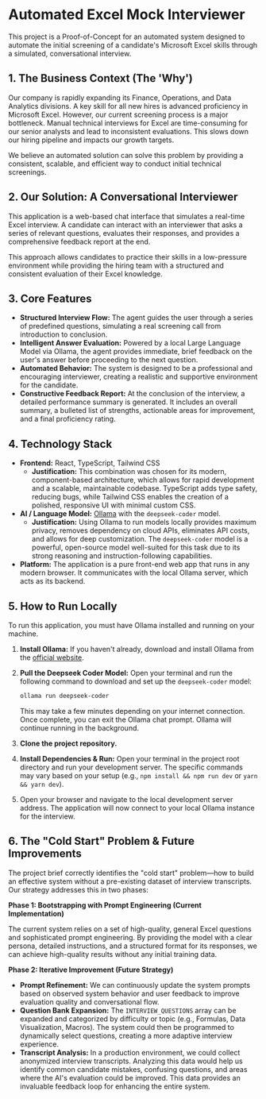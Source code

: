 # Automated Excel Mock Interviewer

This project is a Proof-of-Concept for an automated system designed to automate the initial screening of a candidate's Microsoft Excel skills through a simulated, conversational interview.

## 1. The Business Context (The 'Why')

Our company is rapidly expanding its Finance, Operations, and Data Analytics divisions. A key skill for all new hires is advanced proficiency in Microsoft Excel. However, our current screening process is a major bottleneck. Manual technical interviews for Excel are time-consuming for our senior analysts and lead to inconsistent evaluations. This slows down our hiring pipeline and impacts our growth targets.

We believe an automated solution can solve this problem by providing a consistent, scalable, and efficient way to conduct initial technical screenings.

## 2. Our Solution: A Conversational Interviewer

This application is a web-based chat interface that simulates a real-time Excel interview. A candidate can interact with an interviewer that asks a series of relevant questions, evaluates their responses, and provides a comprehensive feedback report at the end.

This approach allows candidates to practice their skills in a low-pressure environment while providing the hiring team with a structured and consistent evaluation of their Excel knowledge.

## 3. Core Features

-   **Structured Interview Flow:** The agent guides the user through a series of predefined questions, simulating a real screening call from introduction to conclusion.
-   **Intelligent Answer Evaluation:** Powered by a local Large Language Model via Ollama, the agent provides immediate, brief feedback on the user's answer before proceeding to the next question.
-   **Automated Behavior:** The system is designed to be a professional and encouraging interviewer, creating a realistic and supportive environment for the candidate.
-   **Constructive Feedback Report:** At the conclusion of the interview, a detailed performance summary is generated. It includes an overall summary, a bulleted list of strengths, actionable areas for improvement, and a final proficiency rating.

## 4. Technology Stack

-   **Frontend:** React, TypeScript, Tailwind CSS
    -   **Justification:** This combination was chosen for its modern, component-based architecture, which allows for rapid development and a scalable, maintainable codebase. TypeScript adds type safety, reducing bugs, while Tailwind CSS enables the creation of a polished, responsive UI with minimal custom CSS.
-   **AI / Language Model:** [Ollama](https://ollama.com/) with the `deepseek-coder` model.
    -   **Justification:** Using Ollama to run models locally provides maximum privacy, removes dependency on cloud APIs, eliminates API costs, and allows for deep customization. The `deepseek-coder` model is a powerful, open-source model well-suited for this task due to its strong reasoning and instruction-following capabilities.
-   **Platform:** The application is a pure front-end web app that runs in any modern browser. It communicates with the local Ollama server, which acts as its backend.

## 5. How to Run Locally

To run this application, you must have Ollama installed and running on your machine.

1.  **Install Ollama:** If you haven't already, download and install Ollama from the [official website](https://ollama.com/).

2.  **Pull the Deepseek Coder Model:** Open your terminal and run the following command to download and set up the `deepseek-coder` model:
    ```bash
    ollama run deepseek-coder
    ```
    This may take a few minutes depending on your internet connection. Once complete, you can exit the Ollama chat prompt. Ollama will continue running in the background.

3.  **Clone the project repository.**

4.  **Install Dependencies & Run:** Open your terminal in the project root directory and run your development server. The specific commands may vary based on your setup (e.g., `npm install && npm run dev` or `yarn && yarn dev`).

5.  Open your browser and navigate to the local development server address. The application will now connect to your local Ollama instance for the interview.

## 6. The "Cold Start" Problem & Future Improvements

The project brief correctly identifies the "cold start" problem—how to build an effective system without a pre-existing dataset of interview transcripts. Our strategy addresses this in two phases:

**Phase 1: Bootstrapping with Prompt Engineering (Current Implementation)**

The current system relies on a set of high-quality, general Excel questions and sophisticated prompt engineering. By providing the model with a clear persona, detailed instructions, and a structured format for its responses, we can achieve high-quality results without any initial training data.

**Phase 2: Iterative Improvement (Future Strategy)**

-   **Prompt Refinement:** We can continuously update the system prompts based on observed system behavior and user feedback to improve evaluation quality and conversational flow.
-   **Question Bank Expansion:** The `INTERVIEW_QUESTIONS` array can be expanded and categorized by difficulty or topic (e.g., Formulas, Data Visualization, Macros). The system could then be programmed to dynamically select questions, creating a more adaptive interview experience.
-   **Transcript Analysis:** In a production environment, we could collect anonymized interview transcripts. Analyzing this data would help us identify common candidate mistakes, confusing questions, and areas where the AI's evaluation could be improved. This data provides an invaluable feedback loop for enhancing the entire system.
